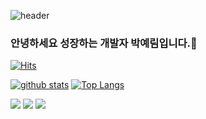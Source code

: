 ![header](https://capsule-render.vercel.app/api?type=waving&color=timeGradient&text=Welcome%20to%20Yerim's%20GitHub%20👋&animation=twinkling&fontSize=35&fontAlignY=40&fontAlign=70&height=250)

### 안녕하세요 성장하는 개발자 박예림입니다.👋
[![Hits](https://hits.seeyoufarm.com/api/count/incr/badge.svg?url=https%3A%2F%2Fgithub.com%2Fyerim216)](https://hits.seeyoufarm.com)


[![github stats](https://github-readme-stats.vercel.app/api?username=yerim216&show_icons=true&hide_border=true)](https://github.com/yerim216)
[![Top Langs](https://github-readme-stats.vercel.app/api/top-langs/?username=yerim216&layout=compact)](https://github.com/yerim216)


<a href="" target="_blank"><img src="https://img.shields.io/badge/JAVA-007396?style=flat-square&logo=Java&logoColor=white"/></a>
<a href="" target="_blank"><img src="https://img.shields.io/badge/C++-0095D5?style=flat-square&logo=Kotlin&logoColor=white"/></a>
<a href="" target="_blank"><img src="https://img.shields.io/badge/springboot-0095D5?style=flat-square&logo=Kotlin&logoColor=white"/></a>


